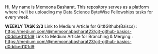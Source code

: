 Hi, My name is Memoona Basharat. This repository serves as a platform where I will be uploading my Data Science ByteWise Fellowships tasks for every week.

**WEEKLY TASK  2/3**
Link to Medium Article for Git&Github(Baiscs) : https://medium.com/@memoonabasharat23/git-github-basics-d0ddced101d9
Link to Medium Article for Branching & Merging : https://medium.com/@memoonabasharat23/git-github-basics-d0ddced101d9

